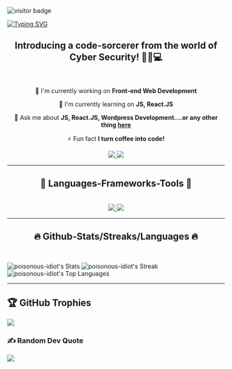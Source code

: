 ![visitor badge](https://visitor-badge.laobi.icu/badge?page_id=jwenjian.visitor-badge&left_color=grey&right_color=blue&left_text=My%20Visitors)
 
<a href="https://git.io/typing-svg"><img src="https://readme-typing-svg.demolab.com?font=Fira+Code&size=30&pause=100&center=true&vCenter=true&random=false&width=435&lines=Code%2C+coffee%2C+repeat.;Fueling+my+code..+;..with+more+coffee.;............................................." alt="Typing SVG" /></a>
<br/>
 
 
<h2 align="center"> Introducing a code-sorcerer from the world of Cyber Security! 🧙‍♂️💻 </h2>
<br/>
 
<div align="center">
 
🔭 I'm currently working on **Front-end Web Development**
 
🌱 I'm currently learning on **JS, React.JS**
 
💬 Ask me about **JS, React.JS, Wordpress Development....or any other thing [here](https://poisonous-idiot.github.io/Profolio/)**
 
⚡ Fun fact **I turn coffee into code!**
 
</div>
<div align="center">
<a href=" ">
<img src="https://img.shields.io/badge/Gmail-D14836?style=for-the-badge&logo=gmail&logoColor=white"/>
</a>
<a href="https://www.linkedin.com/in/varda-ali/">
<img src="https://img.shields.io/badge/LinkedIn-0077B5?style=for-the-badge&logo=linkedin&logoColor=white" target="_blank"/>
</a>
</div>
 
<hr/>
 
<h2 align="center">🔧 Languages-Frameworks-Tools 🔧</h2>
</br>
<div align="center">
<a href="https://skillicons.dev">
<img src="https://skillicons.dev/icons?i=c,cpp,cs,html,css,tailwind,windicss,wordpress,js,react,jquery,java,python,&theme=dark "/>
<img src="https://skillicons.dev/icons?i=git,github,githubactions,bootstrap,dotnet,firebase,mongodb,mysql,sqlite,eclipse,visualstudio,vscode,stackoverflow,figma,&theme=dark"/>
</a>
</div>
 
<hr/>
<h2 align="center">🔥 Github-Stats/Streaks/Languages 🔥</h2>
</br>
 
![poisonous-idiot's Stats](https://github-readme-stats.vercel.app/api?username=poisonous-idiot&theme=merko&show_icons=true&hide_border=false&count_private=false) ![poisonous-idiot's Streak](https://github-readme-streak-stats.herokuapp.com/?user=poisonous-idiot&theme=merko&hide_border=false)
![poisonous-idiot's Top Languages](https://github-readme-stats.vercel.app/api/top-langs/?username=poisonous-idiot&theme=merko&show_icons=true&hide_border=false&layout=compact)
<hr/>
 
## 🏆 GitHub Trophies
![](https://github-profile-trophy.vercel.app/?username=poisonous-idiot&theme=algolia&no-frame=false&no-bg=true&margin-w=4)
 
### ✍️ Random Dev Quote
![](https://quotes-github-readme.vercel.app/api?type=horizontal&theme=gruvbox)
 
